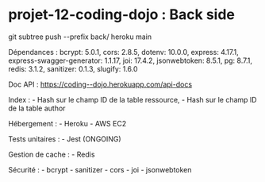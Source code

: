 # projet-12-coding-dojo : Back side

git subtree push --prefix back/ heroku main

Dépendances :
    bcrypt: 5.0.1,
    cors: 2.8.5,
    dotenv: 10.0.0,
    express: 4.17.1,
    express-swagger-generator: 1.1.17,
    joi: 17.4.2,
    jsonwebtoken: 8.5.1,
    pg: 8.7.1,
    redis: 3.1.2,
    sanitizer: 0.1.3,
    slugify: 1.6.0

Doc API : https://coding--dojo.herokuapp.com/api-docs

Index :
    - Hash sur le champ ID de la table ressource,
    - Hash sur le champ ID de la table author

Hébergement :
    - Heroku
    - AWS EC2

Tests unitaires :
    - Jest (ONGOING)

Gestion de cache :
    - Redis

Sécurité :
    - bcrypt
    - sanitizer
    - cors
    - joi
    - jsonwebtoken